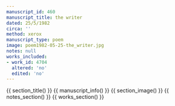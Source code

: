 ```yaml
---
manuscript_id: 460
manuscript_title: the writer
dated: 25/5/1982
circa: ''
method: xerox
manuscript_type: poem
image: poem1982-05-25-the_writer.jpg
notes: null
works_included:
- work_id: 4704
  altered: 'no'
  edited: 'no'
---
```


{{ section_title() }}
{{ manuscript_info() }}
{{ section_image() }}
{{ notes_section() }}
{{ works_section() }}
